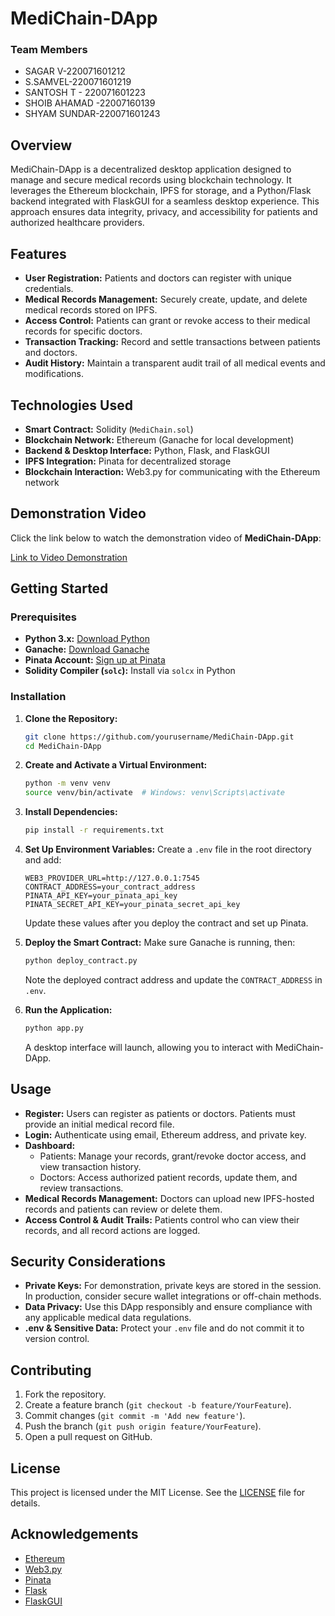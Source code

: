 # MediChain-DApp
### Team Members
- SAGAR V-220071601212
- S.SAMVEL-220071601219
- SANTOSH T - 220071601223
- SHOIB AHAMAD -22007160139
- SHYAM SUNDAR-220071601243

## Overview
MediChain-DApp is a decentralized desktop application designed to manage and secure medical records using blockchain technology. It leverages the Ethereum blockchain, IPFS for storage, and a Python/Flask backend integrated with FlaskGUI for a seamless desktop experience. This approach ensures data integrity, privacy, and accessibility for patients and authorized healthcare providers.

## Features
- **User Registration:** Patients and doctors can register with unique credentials.
- **Medical Records Management:** Securely create, update, and delete medical records stored on IPFS.
- **Access Control:** Patients can grant or revoke access to their medical records for specific doctors.
- **Transaction Tracking:** Record and settle transactions between patients and doctors.
- **Audit History:** Maintain a transparent audit trail of all medical events and modifications.

## Technologies Used
- **Smart Contract:** Solidity (`MediChain.sol`)
- **Blockchain Network:** Ethereum (Ganache for local development)
- **Backend & Desktop Interface:** Python, Flask, and FlaskGUI
- **IPFS Integration:** Pinata for decentralized storage
- **Blockchain Interaction:** Web3.py for communicating with the Ethereum network

## Demonstration Video

Click the link below to watch the demonstration video of **MediChain-DApp**:

[Link to Video Demonstration](https://github.com/user-attachments/assets/99630596-6538-4bd5-a314-d1c3d56d6292)

## Getting Started

### Prerequisites
- **Python 3.x:** [Download Python](https://www.python.org/downloads/)
- **Ganache:** [Download Ganache](https://trufflesuite.com/ganache/)
- **Pinata Account:** [Sign up at Pinata](https://pinata.cloud/)
- **Solidity Compiler (`solc`):** Install via `solcx` in Python

### Installation

1. **Clone the Repository:**
    ```bash
    git clone https://github.com/yourusername/MediChain-DApp.git
    cd MediChain-DApp
    ```

2. **Create and Activate a Virtual Environment:**
    ```bash
    python -m venv venv
    source venv/bin/activate  # Windows: venv\Scripts\activate
    ```

3. **Install Dependencies:**
    ```bash
    pip install -r requirements.txt
    ```

4. **Set Up Environment Variables:**
    Create a `.env` file in the root directory and add:
    ```
    WEB3_PROVIDER_URL=http://127.0.0.1:7545
    CONTRACT_ADDRESS=your_contract_address
    PINATA_API_KEY=your_pinata_api_key
    PINATA_SECRET_API_KEY=your_pinata_secret_api_key
    ```
    Update these values after you deploy the contract and set up Pinata.

5. **Deploy the Smart Contract:**
    Make sure Ganache is running, then:
    ```bash
    python deploy_contract.py
    ```
    Note the deployed contract address and update the `CONTRACT_ADDRESS` in `.env`.

6. **Run the Application:**
    ```bash
    python app.py
    ```
    A desktop interface will launch, allowing you to interact with MediChain-DApp.

## Usage
- **Register:** Users can register as patients or doctors. Patients must provide an initial medical record file.
- **Login:** Authenticate using email, Ethereum address, and private key.
- **Dashboard:** 
  - Patients: Manage your records, grant/revoke doctor access, and view transaction history.
  - Doctors: Access authorized patient records, update them, and review transactions.
- **Medical Records Management:** Doctors can upload new IPFS-hosted records and patients can review or delete them.
- **Access Control & Audit Trails:** Patients control who can view their records, and all record actions are logged.

## Security Considerations
- **Private Keys:** For demonstration, private keys are stored in the session. In production, consider secure wallet integrations or off-chain methods.
- **Data Privacy:** Use this DApp responsibly and ensure compliance with any applicable medical data regulations.
- **.env & Sensitive Data:** Protect your `.env` file and do not commit it to version control.

## Contributing
1. Fork the repository.
2. Create a feature branch (`git checkout -b feature/YourFeature`).
3. Commit changes (`git commit -m 'Add new feature'`).
4. Push the branch (`git push origin feature/YourFeature`).
5. Open a pull request on GitHub.

## License
This project is licensed under the MIT License. See the [LICENSE](LICENSE) file for details.

## Acknowledgements
- [Ethereum](https://ethereum.org/)
- [Web3.py](https://web3py.readthedocs.io/)
- [Pinata](https://pinata.cloud/)
- [Flask](https://flask.palletsprojects.com/)
- [FlaskGUI](https://github.com/ClimenteA/flaskwebgui)
